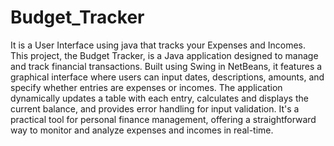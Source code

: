 # Budget_Tracker
It is a User Interface using java that tracks your Expenses and Incomes.
This project, the Budget Tracker, is a Java application designed to manage and track financial transactions. 
Built using Swing in NetBeans, it features a graphical interface where users can input dates, descriptions, amounts, and specify whether entries are expenses or incomes.
The application dynamically updates a table with each entry, calculates and displays the current balance, and provides error handling for input validation. 
It's a practical tool for personal finance management, offering a straightforward way to monitor and analyze expenses and incomes in real-time.

